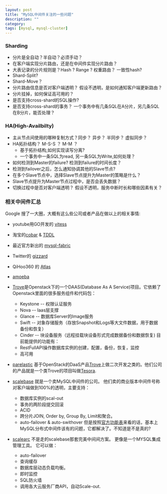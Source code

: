 ```yaml
---
layout: post
title: "MySQL中间件关注的一些问题"
description: ""
category:
tags: [mysql, mysql-cluster]
---
```


### Sharding

* 分片是全自动？半自动？必须手动？ 
* 在客户端实现分片路由，还是在中间件实现分片路由？ 
* 大表记录的分片规则是？Hash ?  Range ? 权重路由？ 一致性hash? 
* Shard-Split? 
* Shard-Move？
* 分片路由信息是否对客户端透明？ 假设不透明，是如何通知客户端更新路由？ 
* 分片挂掉，如何保证高可用的？ 
* 是否支持cross-shard的SQL操作?
* 是否支持cross-shard的事务？ 一个事务中有几条SQL在A分片，另几条SQL在B分片，能否处理？

### HA(High-Availbilty)

* 主从节点间使用的哪种复制方式？同步？ 异步？ 半同步？ 虚拟同步？ 
* HA拓扑结构？ M-S-S ？ M-M ？ 
  * 基于拓扑结构,如何实现读写分离? 
  * 一个事务中一条SQL为read, 另一条SQL为Write,如何处理？
* 如何检测到Master的failure? 检测到failure的时间长度？ 
* 检测到failover之后，怎么通知协调其他的Slave节点?
* 在多个Slave节点中，选择Slave节点提升为Master的策略是什么？
* Slave节点提升为Master节点过程中，是否会丢失数据？ 
* 切换过程中是否对客户端透明？ 假设不透明，服务中断时长和哪些因素有关？ 



### 相关中间件汇总

Google 搜了一大圈，大概有这么些公司或者产品在做以上的相关事情: 

* youtube用GO开发的 [vitess](https://github.com/youtube/vitess.git)

* 淘宝的[cobar](https://github.com/alibaba/cobar.git) & [TDDL](https://github.com/alibaba/tb_tddl.git)

* 最近官方新出的 [mysql-fabric](http://dev.mysql.com/doc/mysql-utilities/1.4/en/fabric.html)

* Twitter的 [gizzard](https://github.com/twitter/gizzard)

* QiHoo360 的 [Atlas](https://github.com/Qihoo360/Atlas.git)

* [amoeba](http://sourceforge.net/projects/amoeba/files/Amoeba%20for%20mysql/)

* [Trove](https://wiki.openstack.org/Trove)是Openstack下的一个DAAS(Database As A Service)项目。它依赖了Openstack里面的很多服务组件和代码包：
   * Keystone -- 权限认证服务
   * Nova     -- Iaas层支撑
   * Glance   -- 数据库Server的Image服务
   * Swift    -- 对象存储服务（存放Snapshot和Logs等大文件数据，用于数据备份和恢复）
   * Cinder   -- 块设备服务（远程挂载块设备形式完成数据备份和数据恢复)
  目前能提供的功能有： 
   * RestFullAPI操作数据库实例的创建，配置，备份，恢复，监控
   * 高可用

*  [parelastic](http://www.parelastic.com/)
   基于OpenStack的DaaS产品[Trove](https://wiki.openstack.org/Trove)上做二次开发之类的。他们公司的产品就是一个类Trove的项目叫做[Tesora](https://github.com/Tesora/tesora-trove). 

*  [scalebase](http://www.scalebase.com/) 就是一个卖MySQL中间件的公司。 他们卖的商业版本中间件号称对客户端做到100%的透明，主要支持：
    * 数据库实例的scal-out
    * 事务的两阶段提交回滚
    * ACID
    * 跨分片JOIN, Order by, Group By, Limit和聚合。
    * auto-failover & auto-swithover
   但是按照[官方功能表](http://www.scalebase.com/products/benefits/)来看的话，基本上MySQL分布式中间件该有的问题，它都解决了。不知道是不是真的?

* [scalearc](http://www.scalearc.com/product/) 不是走的scalebase那套完美中间间方案。 更像是一个MYSQL集成管理工具。 它可以做： 
    * auto-failover
    * 查询缓存
    * 数据库层动态负载均衡。
    * 即时监控
    * SQL防火墙
    * 调用各大云服务厂商API，自动Scale-out.

